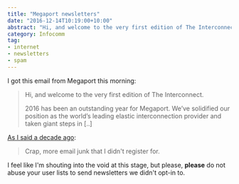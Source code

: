 ```yaml
---
title: "Megaport newsletters"
date: "2016-12-14T10:19:00+10:00"
abstract: "Hi, and welcome to the very first edition of The Interconnect... d'oh!"
category: Infocomm
tag:
- internet
- newsletters
- spam
---
```

I got this email from Megaport this morning:

> Hi, and welcome to the very first edition of The Interconnect.
> 
> 2016 has been an outstanding year for Megaport. We’ve solidified our 
> position as the world’s leading elastic interconnection provider and 
> taken giant steps in [..]

[As I said a decade ago]\:

> Crap, more email junk that I didn't register for.

I feel like I'm shouting into the void at this stage, but please, **please** do not abuse your user lists to send newsletters we didn't opt-in to.

[As I said a decade ago]: https://rubenerd.com/new-newsletters/


